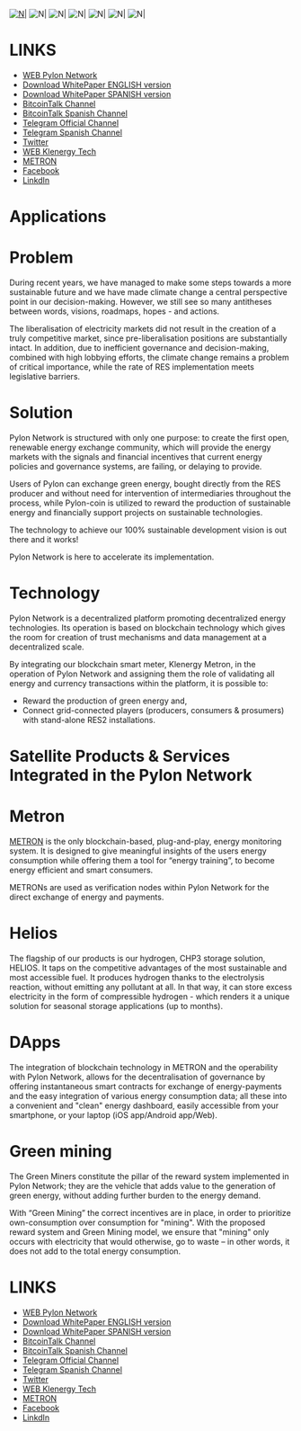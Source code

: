 [![N|](http://pylon-network.org/wp-content/uploads/2017/08/Portada_Hilo_1-.png)](https://pylon-netowrk.org)
![N|](http://pylon-network.org/wp-content/uploads/2017/08/applications-pylon.png)
![N|](http://pylon-network.org/wp-content/uploads/2017/08/Roadmap.jpg)
![N|](http://pylon-network.org/wp-content/uploads/2017/08/Token_info.jpg)
![N|](http://pylon-network.org/wp-content/uploads/2017/08/Budgets.jpg)
![N|](http://pylon-network.org/wp-content/uploads/2017/08/Partners.jpg)
![N|](http://pylon-network.org/wp-content/uploads/2017/08/JOinus.jpg)

# LINKS

- [WEB Pylon Network](http://pylon-network.org/)
- [Download WhitePaper ENGLISH version](http://pylon-network.org/wp-content/uploads/2017/07/170730_WP-PYLON_EN.pdf)
- [Download WhitePaper SPANISH version](http://pylon-network.org/wp-content/uploads/2017/07/170730_WP-PYLON_ES.pdf)
- [BitcoinTalk Channel](https://bitcointalk.org/index.php?topic=2054297)
- [BitcoinTalk Spanish Channel](https://bitcointalk.org/index.php?topic=2055169)
- [Telegram Official Channel](https://t.me/pylonnetworkofficialtelegram)
- [Telegram Spanish Channel](https://t.me/pylonnetworkspanishchannel)
- [Twitter](https://twitter.com/KlenergyTech)
- [WEB Klenergy Tech](http://klenergy-tech.com/)
- [METRON](http://metron.es)
- [Facebook](https://www.facebook.com/KlenergyTechOfficial/s)
- [LinkdIn]( https://www.linkedin.com/company-beta/10229571/)

#                                 Applications
# Problem
During recent years, we have managed to make some steps towards a more sustainable future and we have made climate change a central perspective point in our decision-making. However, we still see so many antitheses between words, visions, roadmaps, hopes - and actions.

The liberalisation of electricity markets did not result in the creation of a truly competitive market, since pre-liberalisation positions are substantially intact. In addition, due to inefficient governance and decision-making, combined with high lobbying efforts, the climate change remains a problem of critical importance, while the rate of RES implementation meets legislative barriers.

# Solution
Pylon Network is structured with only one purpose: to create the first open, renewable energy exchange community, which will provide the energy markets with the signals and financial incentives that current energy policies and governance systems, are failing, or delaying to provide.

Users of Pylon can exchange green energy, bought directly from the RES producer and without need for intervention of intermediaries throughout the process, while Pylon-coin is utilized to reward the production of sustainable energy and financially support projects on sustainable technologies.

The technology to achieve our 100% sustainable development vision is out there and it works!

Pylon Network is here to accelerate its implementation.

# Technology
Pylon Network is a decentralized platform promoting decentralized energy technologies. Its operation is based on blockchain technology which gives the room for creation of trust mechanisms and data management at a decentralized scale.

By integrating our blockchain smart meter, Klenergy Metron, in the operation of Pylon Network and assigning them the role of validating all energy and currency transactions within the platform, it is possible to:

- Reward the production of green energy and,
- Connect grid-connected players (producers, consumers & prosumers) with stand-alone RES2 installations.

# Satellite Products & Services Integrated in the Pylon Network

# Metron

[METRON](http://metron.es) is the only blockchain-based, plug-and-play, energy monitoring system. It is designed to give meaningful insights of the users energy consumption while offering them a tool for “energy training”, to become energy efficient and smart consumers.

METRONs are used as verification nodes within Pylon Network for the direct exchange of energy and payments.

# Helios
The flagship of our products is our hydrogen, CHP3 storage solution, HELIOS. It taps on the competitive advantages of the most sustainable and most accessible fuel. It produces hydrogen thanks to the electrolysis reaction, without emitting any pollutant at all. In that way, it can store excess electricity in the form of compressible hydrogen - which renders it a unique solution for seasonal storage applications (up to months).

# DApps
The integration of blockchain technology in METRON and the operability with Pylon Network, allows for the decentralisation of governance by offering instantaneous smart contracts for exchange of energy-payments and the easy integration of various energy consumption data; all these into a convenient and "clean" energy dashboard, easily accessible from your smartphone, or your laptop (iOS app/Android app/Web).

# Green mining
The Green Miners constitute the pillar of the reward system implemented in Pylon Network; they are the vehicle that adds value to the generation of green energy, without adding further burden to the energy demand.

With “Green Mining” the correct incentives are in place, in order to prioritize own-consumption over consumption for "mining". With the proposed reward system and Green Mining model, we ensure that "mining" only occurs with electricity that would otherwise, go to waste – in other words, it does not add to the total energy consumption.

# LINKS

- [WEB Pylon Network](http://pylon-network.org/)
- [Download WhitePaper ENGLISH version](http://pylon-network.org/wp-content/uploads/2017/07/170730_WP-PYLON_EN.pdf)
- [Download WhitePaper SPANISH version](http://pylon-network.org/wp-content/uploads/2017/07/170730_WP-PYLON_ES.pdf)
- [BitcoinTalk Channel](https://bitcointalk.org/index.php?topic=2054297)
- [BitcoinTalk Spanish Channel](https://bitcointalk.org/index.php?topic=2055169)
- [Telegram Official Channel](https://t.me/pylonnetworkofficialtelegram)
- [Telegram Spanish Channel](https://t.me/pylonnetworkspanishchannel)
- [Twitter](https://twitter.com/KlenergyTech)
- [WEB Klenergy Tech](http://klenergy-tech.com/)
- [METRON](http://metron.es)
- [Facebook](https://www.facebook.com/KlenergyTechOfficial/s)
- [LinkdIn]( https://www.linkedin.com/company-beta/10229571/)
